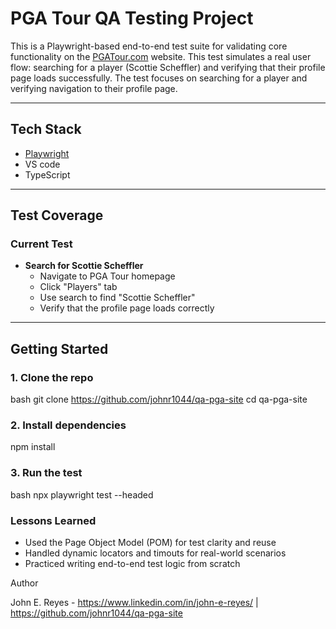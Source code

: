 # PGA Tour QA Testing Project


This is a Playwright-based end-to-end test suite for validating core functionality on the [PGATour.com](https://pgatour.com) website. This test simulates a real user flow: searching for a player (Scottie Scheffler) and verifying that their profile page loads successfully. 
 The test focuses on searching for a player and verifying navigation to their profile page.

---

##  Tech Stack

- [Playwright](https://playwright.dev/)
- VS code 
- TypeScript 

---

##  Test Coverage

###  Current Test

- **Search for Scottie Scheffler**
  - Navigate to PGA Tour homepage
  - Click "Players" tab
  - Use search to find "Scottie Scheffler"
  - Verify that the profile page loads correctly

---

##  Getting Started

### 1. Clone the repo

bash
git clone https://github.com/johnr1044/qa-pga-site
cd qa-pga-site

### 2. Install dependencies
npm install

### 3. Run the test
bash
npx playwright test --headed

### Lessons Learned

- Used the Page Object Model (POM) for test clarity and reuse
- Handled dynamic locators and timouts for real-world scenarios
- Practiced writing end-to-end test logic from scratch

Author

John E. Reyes - https://www.linkedin.com/in/john-e-reyes/ | https://github.com/johnr1044/qa-pga-site 
